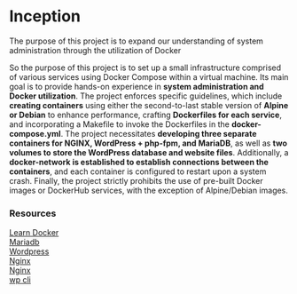 # Inception
The purpose of this project is to expand our understanding of system administration through the utilization of Docker

So the purpose of this project is to set up a small infrastructure comprised of various services using Docker Compose within a virtual machine. Its main goal is to provide hands-on experience in **system administration and Docker utilization**. The project enforces specific guidelines, which include **creating containers** using either the second-to-last stable version of **Alpine or Debian** to enhance performance, crafting **Dockerfiles for each service**, and incorporating a Makefile to invoke the Dockerfiles in the **docker-compose.yml**. The project necessitates **developing three separate containers for NGINX, WordPress + php-fpm, and MariaDB**, as well as **two volumes to store the WordPress database and website files**. Additionally, a **docker-network is established to establish connections between the containers**, and each container is configured to restart upon a system crash. Finally, the project strictly prohibits the use of pre-built Docker images or DockerHub services, with the exception of Alpine/Debian images.
### Resources
[Learn Docker](https://docs.docker.com/get-started)  
[Mariadb](https://www.digitalocean.com/community/tutorials/how-to-install-mariadb-on-debian-11)  
[Wordpress](https://www.digitalocean.com/community/tutorials/how-to-install-wordpress-on-ubuntu-20-04-with-a-lamp-stack)  
[Nginx](https://www.digitalocean.com/community/tutorials/how-to-install-nginx-on-debian-10)  
[Nginx](https://youtu.be/7VAI73roXaY)  
[wp cli](https://wp-cli.org/)  
